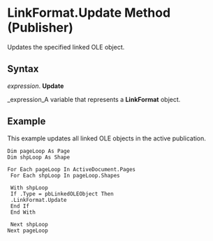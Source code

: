 
# LinkFormat.Update Method (Publisher)

Updates the specified linked OLE object.


## Syntax

 _expression_. **Update**

 _expression_A variable that represents a  **LinkFormat** object.


## Example

This example updates all linked OLE objects in the active publication.


```
Dim pageLoop As Page 
Dim shpLoop As Shape 
 
For Each pageLoop In ActiveDocument.Pages 
 For Each shpLoop In pageLoop.Shapes 
 
 With shpLoop 
 If .Type = pbLinkedOLEObject Then 
 .LinkFormat.Update 
 End If 
 End With 
 
 Next shpLoop 
Next pageLoop
```

